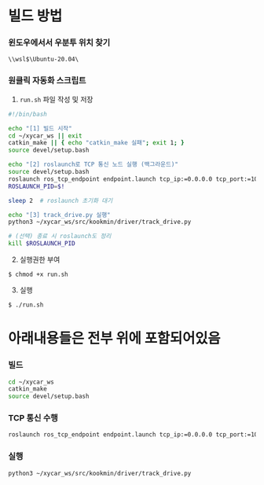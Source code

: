 
# 빌드 방법

### 윈도우에서서 우분투 위치 찾기
```
\\wsl$\Ubuntu-20.04\
```

### 원클릭 자동화 스크립트

1. `run.sh` 파일 작성 및 저장
```sh
#!/bin/bash

echo "[1] 빌드 시작"
cd ~/xycar_ws || exit
catkin_make || { echo "catkin_make 실패"; exit 1; }
source devel/setup.bash

echo "[2] roslaunch로 TCP 통신 노드 실행 (백그라운드)"
source devel/setup.bash
roslaunch ros_tcp_endpoint endpoint.launch tcp_ip:=0.0.0.0 tcp_port:=10000 &
ROSLAUNCH_PID=$!

sleep 2  # roslaunch 초기화 대기

echo "[3] track_drive.py 실행"
python3 ~/xycar_ws/src/kookmin/driver/track_drive.py

# (선택) 종료 시 roslaunch도 정리
kill $ROSLAUNCH_PID
```


2. 실행권한 부여
```
$ chmod +x run.sh
```

3. 실행
```
$ ./run.sh
```





# 아래내용들은 전부 위에 포함되어있음




### 빌드
```sh
cd ~/xycar_ws
catkin_make
source devel/setup.bash
```

### TCP 통신 수행
```sh
roslaunch ros_tcp_endpoint endpoint.launch tcp_ip:=0.0.0.0 tcp_port:=10000
```
### 실행
```sh
python3 ~/xycar_ws/src/kookmin/driver/track_drive.py
```